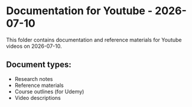 # Documentation for Youtube - 2026-07-10

This folder contains documentation and reference materials for Youtube videos on 2026-07-10.

## Document types:
- Research notes
- Reference materials
- Course outlines (for Udemy)
- Video descriptions
